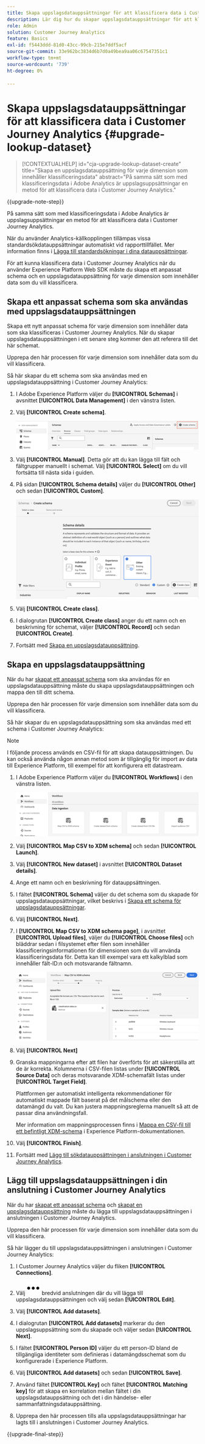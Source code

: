 ```yaml
---
title: Skapa uppslagsdatauppsättningar för att klassificera data i Customer Journey Analytics
description: Lär dig hur du skapar uppslagsdatauppsättningar för att klassificera data i Customer Journey Analytics
role: Admin
solution: Customer Journey Analytics
feature: Basics
exl-id: f5443ddd-81d0-43cc-99cb-215e7ddf5acf
source-git-commit: 33e962bc3834d6b7d0a49bea9aa06c67547351c1
workflow-type: tm+mt
source-wordcount: '739'
ht-degree: 0%

---
```


# Skapa uppslagsdatauppsättningar för att klassificera data i Customer Journey Analytics {#upgrade-lookup-dataset}

<!-- markdownlint-disable MD034 -->

>[!CONTEXTUALHELP]
>id="cja-upgrade-lookup-dataset-create"
>title="Skapa en uppslagsdatauppsättning för varje dimension som innehåller klassificeringsdata"
>abstract="På samma sätt som med klassificeringsdata i Adobe Analytics är uppslagsuppsättningar en metod för att klassificera data i Customer Journey Analytics."

<!-- markdownlint-enable MD034 -->

{{upgrade-note-step}}

På samma sätt som med klassificeringsdata i Adobe Analytics är uppslagsuppsättningar en metod för att klassificera data i Customer Journey Analytics.

När du använder Analytics-källkopplingen tillämpas vissa standardsökdatauppsättningar automatiskt vid rapporttillfället. Mer information finns i [Lägga till standardsökningar i dina datauppsättningar](/help/connections/standard-lookups.md).

För att kunna klassificera data i Customer Journey Analytics när du använder Experience Platform Web SDK måste du skapa ett anpassat schema och en uppslagsdatauppsättning för varje dimension som innehåller data som du vill klassificera.

## Skapa ett anpassat schema som ska användas med uppslagsdatauppsättningen

Skapa ett nytt anpassat schema för varje dimension som innehåller data som ska klassificeras i Customer Journey Analytics. När du skapar uppslagsdatauppsättningen i ett senare steg kommer den att referera till det här schemat.

Upprepa den här processen för varje dimension som innehåller data som du vill klassificera.

Så här skapar du ett schema som ska användas med en uppslagsdatauppsättning i Customer Journey Analytics:

1. I Adobe Experience Platform väljer du **[!UICONTROL Schemas]** i avsnittet **[!UICONTROL Data Management]** i den vänstra listen.

1. Välj **[!UICONTROL Create schema]**.

   ![Skapa schemaknapp](assets/schema-create.png)

1. Välj **[!UICONTROL Manual]**. Detta gör att du kan lägga till fält och fältgrupper manuellt i schemat. Välj **[!UICONTROL Select]** om du vill fortsätta till nästa sida i guiden.

1. På sidan **[!UICONTROL Schema details]** väljer du **[!UICONTROL Other]** och sedan **[!UICONTROL Custom]**.

   ![Skapa anpassad](assets/schema-custom.png)

1. Välj **[!UICONTROL Create class]**.

   <!-- add screenshot -->

1. I dialogrutan **[!UICONTROL Create class]** anger du ett namn och en beskrivning för schemat, väljer **[!UICONTROL Record]** och sedan **[!UICONTROL Create]**.

1. Fortsätt med [Skapa en uppslagsdatauppsättning](#create-a-lookup-dataset).

## Skapa en uppslagsdatauppsättning

När du har [skapat ett anpassat schema](#create-a-custom-schema-to-use-with-the-lookup-dataset) som ska användas för en uppslagsdatauppsättning måste du skapa uppslagsdatauppsättningen och mappa den till ditt schema.

Upprepa den här processen för varje dimension som innehåller data som du vill klassificera.

Så här skapar du en uppslagsdatauppsättning som ska användas med ett schema i Customer Journey Analytics:

>[!NOTE]
>
>I följande process används en CSV-fil för att skapa datauppsättningen. Du kan också använda någon annan metod som är tillgänglig för import av data till Experience Platform, till exempel för att konfigurera ett datastream.

1. I Adobe Experience Platform väljer du **[!UICONTROL Workflows]** i den vänstra listen.

   ![Skapa anpassad](assets/lookup-dataset-workflows.png)

1. Välj **[!UICONTROL Map CSV to XDM schema]** och sedan **[!UICONTROL Launch]**.

1. Välj **[!UICONTROL New dataset]** i avsnittet **[!UICONTROL Dataset details]**.

1. Ange ett namn och en beskrivning för datauppsättningen.

1. I fältet **[!UICONTROL Schema]** väljer du det schema som du skapade för uppslagsdatauppsättningar, vilket beskrivs i [Skapa ett schema för uppslagsdatauppsättningar](#create-a-schema-for-lookup-datasets).

1. Välj **[!UICONTROL Next]**.

1. I **[!UICONTROL Map CSV to XDM schema page]**, i avsnittet **[!UICONTROL Upload files]**, väljer du **[!UICONTROL Choose files]** och bläddrar sedan i filsystemet efter filen som innehåller klassificeringsinformationen för dimensionen som du vill använda klassificeringsdata för. Detta kan till exempel vara ett kalkylblad som innehåller fält-ID:n och motsvarande fältnamn. <!-- correct? How can I better explain what this file is?-->

   ![Mappa CSV-fil](assets/lookup-map-csv.png)

1. Välj **[!UICONTROL Next]**

1. Granska mappningarna efter att filen har överförts för att säkerställa att de är korrekta. Kolumnerna i CSV-filen listas under **[!UICONTROL Source Data]** och deras motsvarande XDM-schemafält listas under **[!UICONTROL Target Field]**.

   Plattformen ger automatiskt intelligenta rekommendationer för automatiskt mappade fält baserat på det målschema eller den datamängd du valt. Du kan justera mappningsreglerna manuellt så att de passar dina användningsfall.

   Mer information om mappningsprocessen finns i [Mappa en CSV-fil till ett befintligt XDM-schema](https://experienceleague.adobe.com/en/docs/experience-platform/ingestion/tutorials/map-csv/existing-schema) i Experience Platform-dokumentationen.

1. Välj **[!UICONTROL Finish]**.

1. Fortsätt med [Lägg till sökdatauppsättningen i anslutningen i Customer Journey Analytics](#add-the-lookup-dataset-to-your-connection-in-customer-journey-analytics).

## Lägg till uppslagsdatauppsättningen i din anslutning i Customer Journey Analytics

När du har [skapat ett anpassat schema](#create-a-custom-schema-to-use-with-the-lookup-dataset) och [skapat en uppslagsdatauppsättning](#create-a-lookup-dataset) måste du lägga till uppslagsdatauppsättningen i anslutningen i Customer Journey Analytics.

Upprepa den här processen för varje dimension som innehåller data som du vill klassificera.

Så här lägger du till uppslagsdatauppsättningen i anslutningen i Customer Journey Analytics:

1. I Customer Journey Analytics väljer du fliken **[!UICONTROL Connections]**.

1. Välj ![Mer ikon](assets/More.svg) bredvid anslutningen där du vill lägga till uppslagsdatauppsättningen och välj sedan **[!UICONTROL Edit]**.

   <!-- add screenshot -->

1. Välj **[!UICONTROL Add datasets]**.

1. I dialogrutan **[!UICONTROL Add datasets]** markerar du den uppslagsuppsättning som du skapade och väljer sedan **[!UICONTROL Next]**.

1. I fältet **[!UICONTROL Person ID]** väljer du ett person-ID bland de tillgängliga identiteter som definieras i datamängdsschemat som du konfigurerade i Experience Platform. <!-- fill out other fields? -->

1. Välj **[!UICONTROL Add datasets]** och sedan **[!UICONTROL Save]**.

   <!-- is there a step right in between here where you select the dataset -->

1. Använd fältet **[!UICONTROL Key]** och fältet **[!UICONTROL Matching key]** för att skapa en korrelation mellan fältet i din uppslagsdatauppsättning och det i din händelse- eller sammanfattningsdatauppsättning.

1. Upprepa den här processen tills alla uppslagsdatauppsättningar har lagts till i anslutningen i Customer Journey Analytics.

{{upgrade-final-step}}

